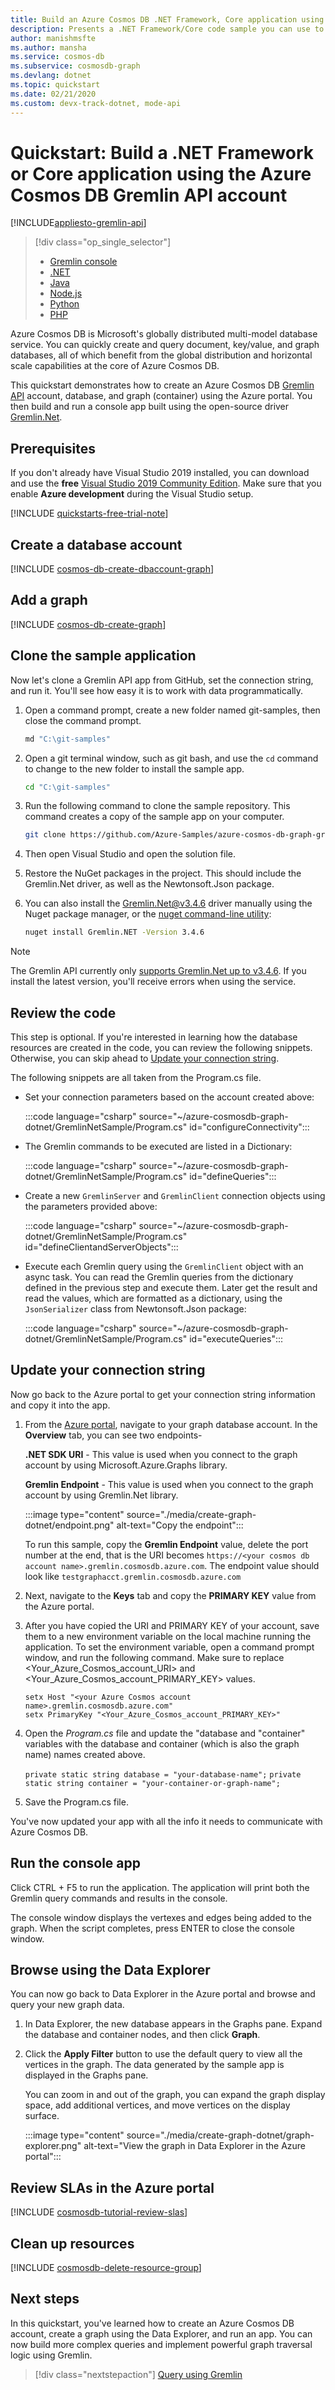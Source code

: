 ```yaml
---
title: Build an Azure Cosmos DB .NET Framework, Core application using the Gremlin API
description: Presents a .NET Framework/Core code sample you can use to connect to and query Azure Cosmos DB
author: manishmsfte
ms.author: mansha
ms.service: cosmos-db
ms.subservice: cosmosdb-graph
ms.devlang: dotnet
ms.topic: quickstart
ms.date: 02/21/2020
ms.custom: devx-track-dotnet, mode-api
---
```

# Quickstart: Build a .NET Framework or Core application using the Azure Cosmos DB Gremlin API account
[!INCLUDE[appliesto-gremlin-api](../includes/appliesto-gremlin-api.md)]

> [!div class="op_single_selector"]
> * [Gremlin console](create-graph-console.md)
> * [.NET](create-graph-dotnet.md)
> * [Java](create-graph-java.md)
> * [Node.js](create-graph-nodejs.md)
> * [Python](create-graph-python.md)
> * [PHP](create-graph-php.md)
>  

Azure Cosmos DB is Microsoft's globally distributed multi-model database service. You can quickly create and query document, key/value, and graph databases, all of which benefit from the global distribution and horizontal scale capabilities at the core of Azure Cosmos DB. 

This quickstart demonstrates how to create an Azure Cosmos DB [Gremlin API](graph-introduction.md) account, database, and graph (container) using the Azure portal. You then build and run a console app built using the open-source driver [Gremlin.Net](https://tinkerpop.apache.org/docs/3.2.7/reference/#gremlin-DotNet).  

## Prerequisites

If you don't already have Visual Studio 2019 installed, you can download and use the **free** [Visual Studio 2019 Community Edition](https://www.visualstudio.com/downloads/). Make sure that you enable **Azure development** during the Visual Studio setup.

[!INCLUDE [quickstarts-free-trial-note](../../../includes/quickstarts-free-trial-note.md)]

## Create a database account

[!INCLUDE [cosmos-db-create-dbaccount-graph](../includes/cosmos-db-create-dbaccount-graph.md)]

## Add a graph

[!INCLUDE [cosmos-db-create-graph](../includes/cosmos-db-create-graph.md)]

## Clone the sample application

Now let's clone a Gremlin API app from GitHub, set the connection string, and run it. You'll see how easy it is to work with data programmatically. 

1. Open a command prompt, create a new folder named git-samples, then close the command prompt.

    ```bash
    md "C:\git-samples"
    ```

2. Open a git terminal window, such as git bash, and use the `cd` command to change to the new folder to install the sample app.

    ```bash
    cd "C:\git-samples"
    ```

3. Run the following command to clone the sample repository. This command creates a copy of the sample app on your computer.

    ```bash
    git clone https://github.com/Azure-Samples/azure-cosmos-db-graph-gremlindotnet-getting-started.git
    ```

4. Then open Visual Studio and open the solution file.

5. Restore the NuGet packages in the project. This should include the Gremlin.Net driver, as well as the Newtonsoft.Json package.


6. You can also install the Gremlin.Net@v3.4.6 driver manually using the Nuget package manager, or the [nuget command-line utility](/nuget/install-nuget-client-tools): 

    ```bash
    nuget install Gremlin.NET -Version 3.4.6
    ```
    
> [!NOTE]
> The Gremlin API currently only [supports Gremlin.Net up to v3.4.6](gremlin-support.md#compatible-client-libraries). If you install the latest version, you'll receive errors when using the service.

## Review the code

This step is optional. If you're interested in learning how the database resources are created in the code, you can review the following snippets. Otherwise, you can skip ahead to [Update your connection string](#update-your-connection-string). 

The following snippets are all taken from the Program.cs file.

* Set your connection parameters based on the account created above: 

   :::code language="csharp" source="~/azure-cosmosdb-graph-dotnet/GremlinNetSample/Program.cs" id="configureConnectivity":::

* The Gremlin commands to be executed are listed in a Dictionary:

   :::code language="csharp" source="~/azure-cosmosdb-graph-dotnet/GremlinNetSample/Program.cs" id="defineQueries":::

* Create a new `GremlinServer` and `GremlinClient` connection objects using the parameters provided above:

   :::code language="csharp" source="~/azure-cosmosdb-graph-dotnet/GremlinNetSample/Program.cs" id="defineClientandServerObjects":::

* Execute each Gremlin query using the `GremlinClient` object with an async task. You can read the Gremlin queries from the dictionary defined in the previous step and execute them. Later get the result and read the values, which are formatted as a dictionary, using the `JsonSerializer` class from Newtonsoft.Json package:

   :::code language="csharp" source="~/azure-cosmosdb-graph-dotnet/GremlinNetSample/Program.cs" id="executeQueries":::

## Update your connection string

Now go back to the Azure portal to get your connection string information and copy it into the app.

1. From the [Azure portal](https://portal.azure.com/), navigate to your graph database account. In the **Overview** tab, you can see two endpoints- 
 
   **.NET SDK URI** - This value is used when you connect to the graph account by using Microsoft.Azure.Graphs library. 

   **Gremlin Endpoint** - This value is used when you connect to the graph account by using Gremlin.Net library.

    :::image type="content" source="./media/create-graph-dotnet/endpoint.png" alt-text="Copy the endpoint":::

   To run this sample, copy the **Gremlin Endpoint** value, delete the port number at the end, that is the URI becomes `https://<your cosmos db account name>.gremlin.cosmosdb.azure.com`. The endpoint value should look like `testgraphacct.gremlin.cosmosdb.azure.com`

1. Next, navigate to the **Keys** tab and copy the **PRIMARY KEY** value from the Azure portal. 

1. After you have copied the URI and PRIMARY KEY of your account, save them to a new environment variable on the local machine running the application. To set the environment variable, open a command prompt window, and run the following command. Make sure to replace <Your_Azure_Cosmos_account_URI> and <Your_Azure_Cosmos_account_PRIMARY_KEY> values.

   ```console
   setx Host "<your Azure Cosmos account name>.gremlin.cosmosdb.azure.com"
   setx PrimaryKey "<Your_Azure_Cosmos_account_PRIMARY_KEY>"
   ```

1. Open the *Program.cs* file and update the "database and "container" variables with the database and container (which is also the graph name) names created above.

    `private static string database = "your-database-name";`
    `private static string container = "your-container-or-graph-name";`

1. Save the Program.cs file. 

You've now updated your app with all the info it needs to communicate with Azure Cosmos DB. 

## Run the console app

Click CTRL + F5 to run the application. The application will print both the Gremlin query commands and results in the console.

   The console window displays the vertexes and edges being added to the graph. When the script completes, press ENTER to close the console window.

## Browse using the Data Explorer

You can now go back to Data Explorer in the Azure portal and browse and query your new graph data.

1. In Data Explorer, the new database appears in the Graphs pane. Expand the database and container nodes, and then click **Graph**.

2. Click the **Apply Filter** button to use the default query to view all the vertices in the graph. The data generated by the sample app is displayed in the Graphs pane.

    You can zoom in and out of the graph, you can expand the graph display space, add additional vertices, and move vertices on the display surface.

    :::image type="content" source="./media/create-graph-dotnet/graph-explorer.png" alt-text="View the graph in Data Explorer in the Azure portal":::

## Review SLAs in the Azure portal

[!INCLUDE [cosmosdb-tutorial-review-slas](../includes/cosmos-db-tutorial-review-slas.md)]

## Clean up resources

[!INCLUDE [cosmosdb-delete-resource-group](../includes/cosmos-db-delete-resource-group.md)]

## Next steps

In this quickstart, you've learned how to create an Azure Cosmos DB account, create a graph using the Data Explorer, and run an app. You can now build more complex queries and implement powerful graph traversal logic using Gremlin. 

> [!div class="nextstepaction"]
> [Query using Gremlin](tutorial-query-graph.md)
